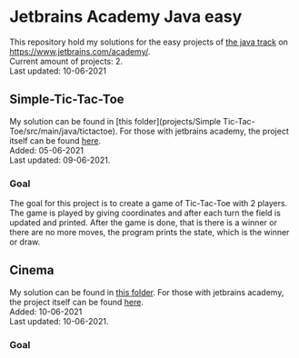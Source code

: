 # Jetbrains Academy Java easy
This repository hold my solutions for the easy projects of [the java track](https://hyperskill.org/tracks/1) on 
https://www.jetbrains.com/academy/. <br/>
Current amount of projects: 2. <br/>
Last updated: 10-06-2021

## Simple-Tic-Tac-Toe
My solution can be found in [this folder](projects/Simple Tic-Tac-Toe/src/main/java/tictactoe). For those with 
jetbrains academy, the project itself can be found [here](https://hyperskill.org/projects/48?track=1). <br/>
Added: 05-06-2021<br/>
Last updated: 09-06-2021.

### Goal
The goal for this project is to create a game of Tic-Tac-Toe with 2 players. The game is played by giving
coordinates and after each turn the field is updated and printed. After the game is done, that is there is a winner
or there are no more moves, the program prints the state, which is the winner or draw.

## Cinema
My solution can be found in [this folder](projects/Cinema/src/main/java/cinema). For those with jetbrains academy, 
the project itself can be found [here](https://hyperskill.org/projects/133?track=1). <br/>
Added: 10-06-2021<br/>
Last updated: 10-06-2021.

### Goal

